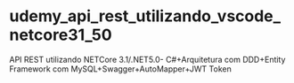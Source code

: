 # udemy_api_rest_utilizando_vscode_netcore31_50
API REST utilizando NETCore 3.1/.NET5.0- C#+Arquitetura com DDD+Entity Framework com MySQL+Swagger+AutoMapper+JWT Token
